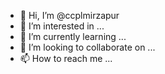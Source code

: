 - 👋 Hi, I’m @ccplmirzapur
- 👀 I’m interested in ...
- 🌱 I’m currently learning ...
- 💞️ I’m looking to collaborate on ...
- 📫 How to reach me ...

<!---
ccplmirzapur/ccplmirzapur is a ✨ special ✨ repository because its `README.md` (this file) appears on your GitHub profile.
You can click the Preview link to take a look at your changes.
--->
